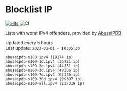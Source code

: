 # Blocklist IP

[![Hits](https://hits.seeyoufarm.com/api/count/incr/badge.svg?url=https%3A%2F%2Fgithub.com%2Fborestad%2Fblocklist-ip%2F&count_bg=%2379C83D&title_bg=%23555555&icon=&icon_color=%23E7E7E7&title=hits&edge_flat=false)](https://hits.seeyoufarm.com)  ![CI](https://img.shields.io/github/workflow/status/borestad/blocklist-ip/CI?style=flat-square)

Lists with worst IPv4 offenders, provided by [AbuseIPDB](https://www.abuseipdb.com/)

<!-- FOOTER-PLACEHOLDER -->
Updated every 5 hours<br>
Last update: `2023-03-01 - 10:05:30`
```
abuseipdb-s100.ipv4 (19174 ip)
abuseipdb-s100-1d.ipv4 (36721 ip)
abuseipdb-s100-2d.ipv4 (44331 ip)
abuseipdb-s100-3d.ipv4 (49306 ip)
abuseipdb-s100-7d.ipv4 (67346 ip)
abuseipdb-s100-30d.ipv4 (99397 ip)
abuseipdb-s100-all.ipv4 (227319 ip)
```
